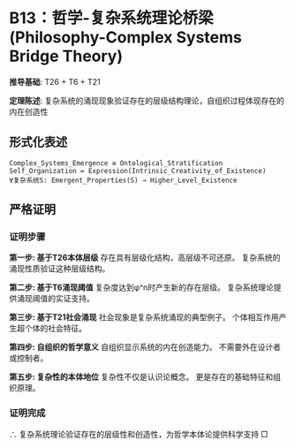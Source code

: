 # B13：哲学-复杂系统理论桥梁 (Philosophy-Complex Systems Bridge Theory)

**推导基础**: T26 + T6 + T21

**定理陈述**: 复杂系统的涌现现象验证存在的层级结构理论，自组织过程体现存在的内在创造性

## 形式化表述
```
Complex_Systems_Emergence ≅ Ontological_Stratification
Self_Organization = Expression(Intrinsic_Creativity_of_Existence)
∀复杂系统S: Emergent_Properties(S) → Higher_Level_Existence
```

## 严格证明

### 证明步骤

**第一步: 基于T26本体层级**
存在具有层级化结构，高层级不可还原。
复杂系统的涌现性质验证这种层级结构。

**第二步: 基于T6涌现阈值**
复杂度达到φ^n时产生新的存在层级。
复杂系统理论提供涌现阈值的实证支持。

**第三步: 基于T21社会涌现**
社会现象是复杂系统涌现的典型例子。
个体相互作用产生超个体的社会特征。

**第四步: 自组织的哲学意义**
自组织显示系统的内在创造能力。
不需要外在设计者或控制者。

**第五步: 复杂性的本体地位**
复杂性不仅是认识论概念。
更是存在的基础特征和组织原理。

### 证明完成
∴ 复杂系统理论验证存在的层级性和创造性，为哲学本体论提供科学支持 □